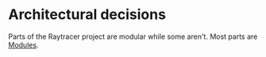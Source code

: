 # Architectural decisions

Parts of the Raytracer project are modular while some aren't.
Most parts are [Modules](Modules.md).
